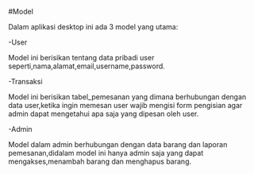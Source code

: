 #Model


Dalam aplikasi desktop ini ada 3 model yang utama:

-User

Model ini berisikan tentang data pribadi user seperti,nama,alamat,email,username,password.

-Transaksi

Model ini berisikan tabel_pemesanan yang dimana berhubungan dengan data user,ketika ingin memesan user wajib mengisi form pengisian agar admin dapat mengetahui apa saja yang dipesan oleh user.

-Admin

Model dalam admin berhubungan dengan data barang dan laporan pemesanan,didalam model ini hanya admin saja yang dapat mengakses,menambah barang dan menghapus barang.

